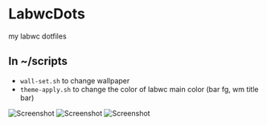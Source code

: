 # LabwcDots
my labwc dotfiles

## In ~/scripts
- `wall-set.sh` to change wallpaper
- `theme-apply.sh` to change the color of labwc main color (bar fg, wm title bar)

![Screenshot](https://github.com/antomfdez/LabwcDots/blob/main/assets/theme.png)
![Screenshot](https://github.com/antomfdez/LabwcDots/blob/main/assets/theme1.png)
![Screenshot](https://github.com/antomfdez/LabwcDots/blob/main/assets/theme2.png)
